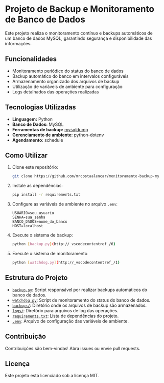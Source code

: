 # Projeto de Backup e Monitoramento de Banco de Dados

Este projeto realiza o monitoramento contínuo e backups automáticos de um banco de dados MySQL, garantindo segurança e disponibilidade das informações.

## Funcionalidades

- Monitoramento periódico do status do banco de dados
- Backup automático do banco em intervalos configuráveis
- Armazenamento organizado dos arquivos de backup
- Utilização de variáveis de ambiente para configuração
- Logs detalhados das operações realizadas

## Tecnologias Utilizadas

- **Linguagem:** Python
- **Banco de Dados:** MySQL
- **Ferramentas de backup:** [mysqldump](https://dev.mysql.com/doc/refman/8.0/en/mysqldump.html)
- **Gerenciamento de ambiente:** python-dotenv
- **Agendamento:** schedule

## Como Utilizar

1. Clone este repositório:
    ```sh
    git clone https://github.com/mrcostaalencar/monitoramento-backup-mysql.git
    ```
2. Instale as dependências:
    ```sh
    pip install -r requirements.txt
    ```
3. Configure as variáveis de ambiente no arquivo `.env`:
    ```
    USUARIO=seu_usuario
    SENHA=sua_senha
    BANCO_DADOS=nome_do_banco
    HOST=localhost
    ```
4. Execute o sistema de backup:
    ```sh
    python [backup.py](http://_vscodecontentref_/0)
    ```
5. Execute o sistema de monitoramento:
    ```sh
    python [watchdog.py](http://_vscodecontentref_/1)
    ```

## Estrutura do Projeto

- [`backup.py`](backup.py): Script responsável por realizar backups automáticos do banco de dados.
- [`watchdog.py`](watchdog.py): Script de monitoramento do status do banco de dados.
- [`backups/`](backups/): Diretório onde os arquivos de backup são armazenados.
- [`logs/`](logs/): Diretório para arquivos de log das operações.
- [`requirements.txt`](requirements.txt): Lista de dependências do projeto.
- [`.env`](.env): Arquivo de configuração das variáveis de ambiente.

## Contribuição

Contribuições são bem-vindas! Abra issues ou envie pull requests.

## Licença

Este projeto está licenciado sob a licença MIT.